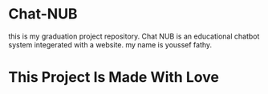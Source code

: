 # Chat-NUB
this is my graduation project repository.
Chat NUB is an educational chatbot system integerated with a website.
my name is youssef fathy.
<h1>This Project Is Made With Love</h1>
